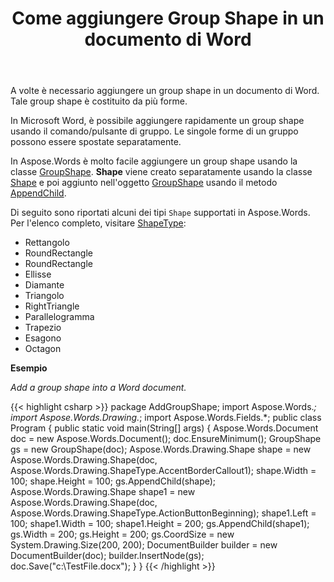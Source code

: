 ﻿---
title: Come aggiungere Group Shape in un documento di Word
second_title: Aspose.Words per Java
articleTitle: Utilizzo di Group Shapes in documenti Word
linktitle: Utilizzo di Group Shapes in documenti Word
description: "Raggruppare e separare le forme usando Java."
type: docs
weight: 290
url: /it/java/how-to-add-group-shape-into-a-word-document/
timestamp: 2024-01-27-14-07-04
---

A volte è necessario aggiungere un group shape in un documento di Word. Tale group shape è costituito da più forme.

In Microsoft Word, è possibile aggiungere rapidamente un group shape usando il comando/pulsante di gruppo. Le singole forme di un gruppo possono essere spostate separatamente.

In Aspose.Words è molto facile aggiungere un group shape usando la classe [GroupShape](https://reference.aspose.com/words/java/com.aspose.words/groupshape/). **Shape** viene creato separatamente usando la classe [Shape](https://reference.aspose.com/words/java/com.aspose.words/shape/) e poi aggiunto nell'oggetto [GroupShape](https://reference.aspose.com/words/java/com.aspose.words/groupshape/) usando il metodo [AppendChild](https://reference.aspose.com/words/java/com.aspose.words/groupshape/#appendChild-com.aspose.words.Node).

Di seguito sono riportati alcuni dei tipi `Shape` supportati in Aspose.Words. Per l'elenco completo, visitare [ShapeType](https://reference.aspose.com/words/java/com.aspose.words/shapetype/):

- Rettangolo
- RoundRectangle
- RoundRectangle
- Ellisse
- Diamante
- Triangolo
- RightTriangle
- Parallelogramma
- Trapezio
- Esagono
- Octagon

**Esempio**

*Add a group shape into a Word document.*


{{< highlight csharp >}}
package AddGroupShape;
import Aspose.Words.*;
import Aspose.Words.Drawing.*;
import Aspose.Words.Fields.*;
public class Program
{
	public static void main(String[] args)
	{
		Aspose.Words.Document doc = new Aspose.Words.Document();
	        doc.EnsureMinimum();
		GroupShape gs = new GroupShape(doc);
		Aspose.Words.Drawing.Shape shape = new Aspose.Words.Drawing.Shape(doc, Aspose.Words.Drawing.ShapeType.AccentBorderCallout1);
		shape.Width = 100;
		shape.Height = 100;
		gs.AppendChild(shape);
		Aspose.Words.Drawing.Shape shape1 = new Aspose.Words.Drawing.Shape(doc, Aspose.Words.Drawing.ShapeType.ActionButtonBeginning);
		shape1.Left = 100;
		shape1.Width = 100;
		shape1.Height = 200;
		gs.AppendChild(shape1);
	        gs.Width = 200;
		gs.Height = 200;
		gs.CoordSize = new System.Drawing.Size(200, 200);
		DocumentBuilder builder = new DocumentBuilder(doc);
		builder.InsertNode(gs);
		doc.Save("c:\\TestFile.docx");
	}
}
{{< /highlight >}}
